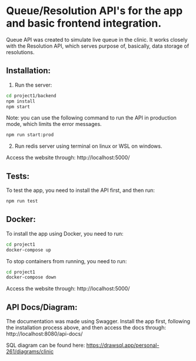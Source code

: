 # Queue/Resolution API's for the app and basic frontend integration.

Queue API was created to simulate live queue in the clinic. It works closely with the Resolution API, which serves purpose of, basically, data storage of resolutions.

## Installation:

1. Run the server:

```sh
cd project1/backend
npm install
npm start
```

Note: you can use the following command to run the API in production mode, which limits the error messages.

```sh
npm run start:prod
```

2. Run redis server using terminal on linux or WSL on windows.

Access the website through:
http://localhost:5000/

## Tests:

To test the app, you need to install the API first, and then run:

```sh
npm run test
```

## Docker:

To install the app using Docker, you need to run:

```sh
cd project1
docker-compose up
```

To stop containers from running, you need to run:

```sh
cd project1
docker-compose down
```

Access the website through:
http://localhost:5000/

## API Docs/Diagram:

The documentation was made using Swagger. Install the app first, following the installation process above, and then access the docs through:
http://localhost:8080/api-docs/

SQL diagram can be found here:
https://drawsql.app/personal-261/diagrams/clinic
